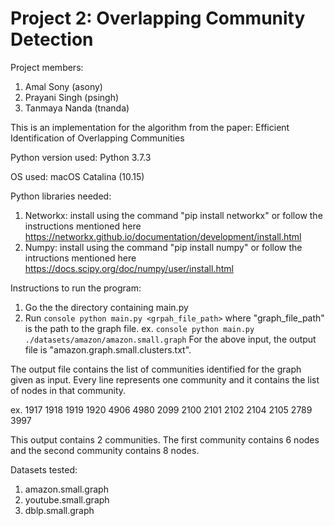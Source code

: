 # Project 2: Overlapping Community Detection
Project members:
1. Amal Sony (asony)
2. Prayani Singh (psingh)
3. Tanmaya Nanda (tnanda)

This is an implementation for the algorithm from the paper: Efficient Identification of Overlapping
Communities

Python version used: Python 3.7.3

OS used: macOS Catalina (10.15)

Python libraries needed:

1. Networkx: install using the command "pip install networkx" or follow the instructions mentioned here https://networkx.github.io/documentation/development/install.html
2. Numpy: install using the command "pip install numpy" or follow the intructions mentioned here https://docs.scipy.org/doc/numpy/user/install.html

Instructions to run the program:
1. Go the the directory containing main.py
2. Run ```console python main.py <grpah_file_path>``` where "graph_file_path" is the path to the graph file.
ex. ```console python main.py ./datasets/amazon/amazon.small.graph```
For the above input, the output file is "amazon.graph.small.clusters.txt".

The output file contains the list of communities identified for the graph given as input.
Every line represents one community and it contains the list of nodes in that community.

ex.
1917 1918 1919 1920 4906 4980 
2099 2100 2101 2102 2104 2105 2789 3997 

This output contains 2 communities. The first community contains 6 nodes and the second community contains 8 nodes.

Datasets tested:
1. amazon.small.graph
2. youtube.small.graph
3. dblp.small.graph
